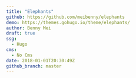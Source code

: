 ```yaml
---
title: "Elephants"
github: https://github.com/meibenny/elephants
demo: https://themes.gohugo.io/theme/elephants/
author: Benny Mei
draft: true
ssg:
  - Hugo
cms:
  - No Cms
date: 2018-01-01T20:30:49Z
github_branch: master
---
```

